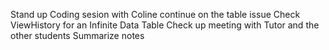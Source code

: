 Stand up
Coding sesion with Coline continue on the table issue
Check ViewHistory for an Infinite Data Table
Check up meeting with Tutor and the other students
Summarize notes